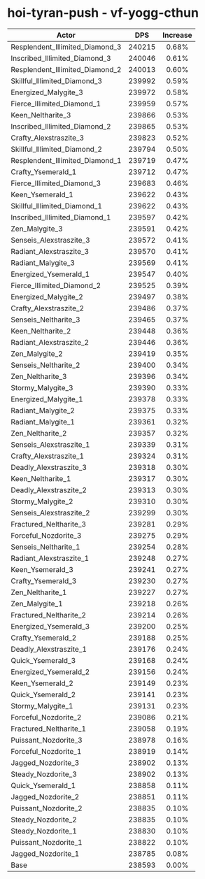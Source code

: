 # hoi-tyran-push - vf-yogg-cthun
| Actor | DPS | Increase |
|---|:---:|:---:|
|Resplendent_Illimited_Diamond_3|240215|0.68%|
|Inscribed_Illimited_Diamond_3|240046|0.61%|
|Resplendent_Illimited_Diamond_2|240013|0.60%|
|Skillful_Illimited_Diamond_3|239992|0.59%|
|Energized_Malygite_3|239972|0.58%|
|Fierce_Illimited_Diamond_1|239959|0.57%|
|Keen_Neltharite_3|239866|0.53%|
|Inscribed_Illimited_Diamond_2|239865|0.53%|
|Crafty_Alexstraszite_3|239823|0.52%|
|Skillful_Illimited_Diamond_2|239794|0.50%|
|Resplendent_Illimited_Diamond_1|239719|0.47%|
|Crafty_Ysemerald_1|239712|0.47%|
|Fierce_Illimited_Diamond_3|239683|0.46%|
|Keen_Ysemerald_1|239622|0.43%|
|Skillful_Illimited_Diamond_1|239622|0.43%|
|Inscribed_Illimited_Diamond_1|239597|0.42%|
|Zen_Malygite_3|239591|0.42%|
|Senseis_Alexstraszite_3|239572|0.41%|
|Radiant_Alexstraszite_3|239570|0.41%|
|Radiant_Malygite_3|239569|0.41%|
|Energized_Ysemerald_1|239547|0.40%|
|Fierce_Illimited_Diamond_2|239525|0.39%|
|Energized_Malygite_2|239497|0.38%|
|Crafty_Alexstraszite_2|239486|0.37%|
|Senseis_Neltharite_3|239465|0.37%|
|Keen_Neltharite_2|239448|0.36%|
|Radiant_Alexstraszite_2|239446|0.36%|
|Zen_Malygite_2|239419|0.35%|
|Senseis_Neltharite_2|239400|0.34%|
|Zen_Neltharite_3|239396|0.34%|
|Stormy_Malygite_3|239390|0.33%|
|Energized_Malygite_1|239378|0.33%|
|Radiant_Malygite_2|239375|0.33%|
|Radiant_Malygite_1|239361|0.32%|
|Zen_Neltharite_2|239357|0.32%|
|Senseis_Alexstraszite_1|239339|0.31%|
|Crafty_Alexstraszite_1|239324|0.31%|
|Deadly_Alexstraszite_3|239318|0.30%|
|Keen_Neltharite_1|239317|0.30%|
|Deadly_Alexstraszite_2|239313|0.30%|
|Stormy_Malygite_2|239310|0.30%|
|Senseis_Alexstraszite_2|239299|0.30%|
|Fractured_Neltharite_3|239281|0.29%|
|Forceful_Nozdorite_3|239275|0.29%|
|Senseis_Neltharite_1|239254|0.28%|
|Radiant_Alexstraszite_1|239248|0.27%|
|Keen_Ysemerald_3|239241|0.27%|
|Crafty_Ysemerald_3|239230|0.27%|
|Zen_Neltharite_1|239227|0.27%|
|Zen_Malygite_1|239218|0.26%|
|Fractured_Neltharite_2|239214|0.26%|
|Energized_Ysemerald_3|239200|0.25%|
|Crafty_Ysemerald_2|239188|0.25%|
|Deadly_Alexstraszite_1|239176|0.24%|
|Quick_Ysemerald_3|239168|0.24%|
|Energized_Ysemerald_2|239156|0.24%|
|Keen_Ysemerald_2|239149|0.23%|
|Quick_Ysemerald_2|239141|0.23%|
|Stormy_Malygite_1|239131|0.23%|
|Forceful_Nozdorite_2|239086|0.21%|
|Fractured_Neltharite_1|239058|0.19%|
|Puissant_Nozdorite_3|238978|0.16%|
|Forceful_Nozdorite_1|238919|0.14%|
|Jagged_Nozdorite_3|238902|0.13%|
|Steady_Nozdorite_3|238902|0.13%|
|Quick_Ysemerald_1|238858|0.11%|
|Jagged_Nozdorite_2|238851|0.11%|
|Puissant_Nozdorite_2|238835|0.10%|
|Steady_Nozdorite_2|238835|0.10%|
|Steady_Nozdorite_1|238830|0.10%|
|Puissant_Nozdorite_1|238822|0.10%|
|Jagged_Nozdorite_1|238785|0.08%|
|Base|238593|0.00%|
